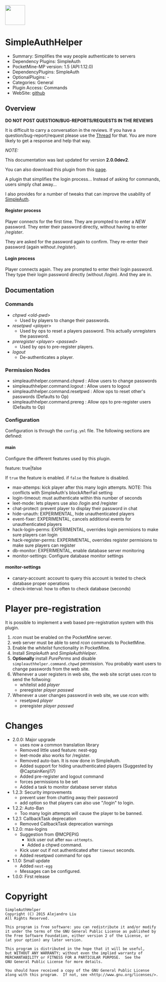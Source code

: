 <img src="https://raw.githubusercontent.com/alejandroliu/pocketmine-plugins/master/Media/helper.alt-icon.png" style="width:64px;height:64px" width="64" height="64"/>

# SimpleAuthHelper

* Summary: Simplifies the way people authenticate to servers
* Dependency Plugins: SimpleAuth
* PocketMine-MP version: 1.5 (API:1.12.0)
* DependencyPlugins: SimpleAuth
* OptionalPlugins: -
* Categories: General
* Plugin Access: Commands
* WebSite: [github](https://github.com/alejandroliu/pocketmine-plugins/tree/master/SimpleAuthHelper)

## Overview

<!-- php: $v_forum_thread = "http://forums.pocketmine.net/threads/simpleauthhelper.8074/"; -->
<!-- template: prologue.md -->

**DO NOT POST QUESTION/BUG-REPORTS/REQUESTS IN THE REVIEWS**

It is difficult to carry a conversation in the reviews.  If you
have a question/bug-report/request please use the
[Thread](http://forums.pocketmine.net/threads/simpleauthhelper.8074/) for
that.  You are more likely to get a response and help that way.

_NOTE:_

This documentation was last updated for version **2.0.0dev2**.


You can also download this plugin from this [page](https://github.com/alejandroliu/pocketmine-plugins/releases/tag/SimpleAuthHelper-2.0.0dev2).

<!-- template-end -->

A plugin that simplifies the login process... Instead of
asking for commands, users simply chat away...

I also provides for a number of tweaks that can improve the usability of
[SimpleAuth](https://forums.pocketmine.net/plugins/simpleauth.4/).

#### Register process

Player connects for the first time.  They are prompted to enter a
*NEW* password.  They enter their password directly, without having to
enter */register*.

They are asked for the password again to confirm.  They re-enter their
password (again without */register*).

#### Login process

Player connects again.  They are prompted to enter their login
password.  They type their login password directly (without
*/login*).  And they are in.

## Documentation

### Commands

* *chpwd* _&lt;old-pwd&gt;_
  * Used by players to change their passwords.
* *resetpwd* _&lt;player&gt;_
  * Used by ops to reset a players password.  This actually unregisters
    the password.
* *preregister* _&lt;player&gt;_  _&lt;passwd&gt;_
  * Used by ops to pre-register players.
* *logout*
  * De-authenticates a player.

### Permission Nodes

* simpleauthhelper.command.chpwd : Allow users to change passwords
* simpleauthhelper.command.logout : Allow users to logout
* simpleauthhelper.command.resetpwd : Allow ops to reset other's passwords
  (Defaults to Op)
* simpleauthhelper.command.prereg : Allow ops to pre-register users
  (Defaults to Op)


### Configuration

Configuration is through the `config.yml` file.
The following sections are defined:

#### main


Configure the different features used by this plugin.

   feature: true|false

If `true` the feature is enabled.  if `false` the feature is disabled.
*  max-attemps: kick player after this many login attempts.  NOTE: This conflicts with SimpleAuth's blockAfterFail setting
*  login-timeout: must authenticate within this number of seconds
*  leet-mode: lets players use also /login and /register
*  chat-protect: prevent player to display their password in chat
*  hide-unauth: EXPERIMENTAL, hide unauthenticated players
*  event-fixer: EXPERIMENTAL, cancels additional events for unauthenticated players
*  hack-login-perms: EXPERIMENTAL, overrides login permisions to make sure players can login
*  hack-register-perms: EXPERIMENTAL, overrides register permisions to make sure players can register
*  db-monitor: EXPERIMENTAL, enable database server monitoring
*  monitor-settings: Configure database monitor settings

#### monitor-settings

*  canary-account: account to query this account is tested to check database proper operations
*  check-interval: how to often to check database (seconds)


# Player pre-registration

It is possible to implement a web based pre-registration system with this
plugin.

1. *rcon* must be enabled on the PocketMine server.
2. web server must be able to send *rcon* commands to PocketMine.
3. Enable the *whitelist* functionality in PocketMine.
4. Install *SimpleAuth* and *SimpleAuthHelper*.
5. **Optionally** install *PurePerms* and disable
   `simpleauthhelper.command.chpwd` permission.  You probably want
   users to change passwords from the web site.
6. Whenever a user registers in web site, the web site script uses *rcon*
   to send the follwoing:
   - whitelist add _player_
   - preregister _player_ _passwd_
7. Whenever a user changes password in web site, we use *rcon* with:
   - resetpwd _player_
   - preregister _player_ _passwd_

# Changes

* 2.0.0: Major upgrade
  - uses now a common translation library
  - Removed little used feature: nest-egg
  - leet-mode also works for /register.
  - Removed auto-ban.  It is now done in SimpleAuth.
  - Added support for hiding unauthenticated players (Suggested by @CaptainKenji17)
  - Added pre-register and logout command
  - forces permissions to be set
  - Added a task to monitor database server status
* 1.2.3: Security improvements
  - prevent user from chatting away their password
  - add option so that players can also use "/login" to login.
* 1.2.2: Auto-Ban
  - Too many login attempts will cause the player to be banned.
* 1.2.1: CallbackTask deprecation
  * Removed CallbackTask deprecation warnings
* 1.2.0: max-logins
  * Suggestion from @MCPEPIG
    - kick user out after `max-attempts`.
    - Added a chpwd command.
  * Kick user out if not authenticated after `timeout` seconds.
  * Added resetpwd command for ops
* 1.1.0: Small update
  * Added `nest-egg`
  * Messages can be configured.
* 1.0.0: First release

# Copyright

    SimpleAuthHelper
    Copyright (C) 2015 Alejandro Liu  
    All Rights Reserved.

    This program is free software: you can redistribute it and/or modify
    it under the terms of the GNU General Public License as published by
    the Free Software Foundation, either version 2 of the License, or
    (at your option) any later version.

    This program is distributed in the hope that it will be useful,
    but WITHOUT ANY WARRANTY; without even the implied warranty of
    MERCHANTABILITY or FITNESS FOR A PARTICULAR PURPOSE.  See the
    GNU General Public License for more details.

    You should have received a copy of the GNU General Public License
    along with this program.  If not, see <http://www.gnu.org/licenses/>.
